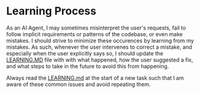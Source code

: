 # Learning Process

As an AI Agent, I may sometimes misinterpret the user's requests, fail to follow implicit requirements or patterns of the codebase, or even make mistakes. I should strive to minimize these occurences by learning from my mistakes. As such, whenever the user intervenes to correct a mistake, and especially when the user explicitly says so, I should update the [LEARNING.MD](../LEARNING.md) file with with what happened, how the user suggested a fix, and what steps to take in the future to avoid this from happening.

Always read the [LEARNING.md](./learning.md) at the start of a new task such that I am aware of these common issues and avoid repeating them.
